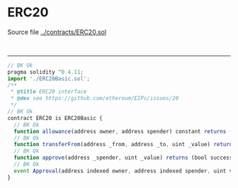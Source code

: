 # ERC20

Source file [../contracts/ERC20.sol](../contracts/ERC20.sol)

<br />

<hr />

```javascript
// BK Ok
pragma solidity ^0.4.11;
import './ERC20Basic.sol';
/**
 * @title ERC20 interface
 * @dev see https://github.com/ethereum/EIPs/issues/20
 */
// BK Ok
contract ERC20 is ERC20Basic {
  // BK Ok
  function allowance(address owner, address spender) constant returns (uint);
  // BK Ok
  function transferFrom(address _from, address _to, uint _value) returns (bool success);
  // BK Ok
  function approve(address _spender, uint _value) returns (bool success);
  // BK Ok
  event Approval(address indexed owner, address indexed spender, uint value);
}
```